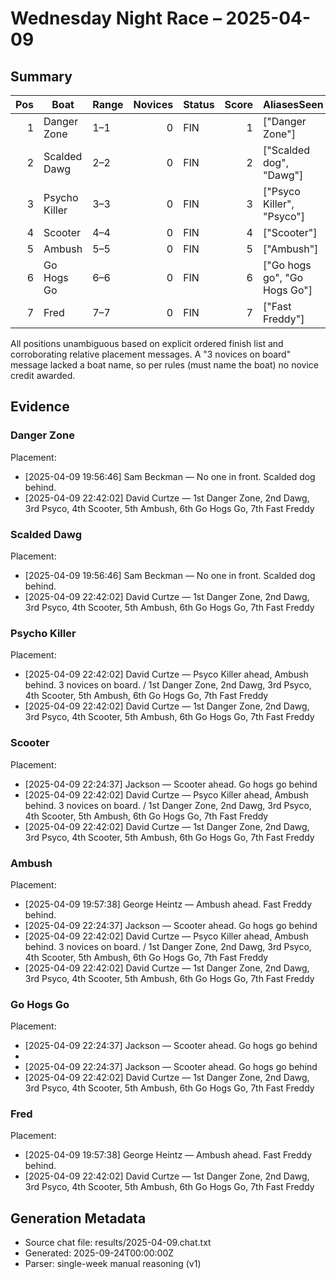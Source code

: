 # Wednesday Night Race – 2025-04-09

<!-- markdownlint-disable MD013 -->

## Summary

| Pos | Boat | Range | Novices | Status | Score | AliasesSeen |
|---:|---|---|---:|---|---:|---|
| 1 | Danger Zone | 1–1 | 0 | FIN | 1 | ["Danger Zone"] |
| 2 | Scalded Dawg | 2–2 | 0 | FIN | 2 | ["Scalded dog", "Dawg"] |
| 3 | Psycho Killer | 3–3 | 0 | FIN | 3 | ["Psyco Killer", "Psyco"] |
| 4 | Scooter | 4–4 | 0 | FIN | 4 | ["Scooter"] |
| 5 | Ambush | 5–5 | 0 | FIN | 5 | ["Ambush"] |
| 6 | Go Hogs Go | 6–6 | 0 | FIN | 6 | ["Go hogs go", "Go Hogs Go"] |
| 7 | Fred | 7–7 | 0 | FIN | 7 | ["Fast Freddy"] |

All positions unambiguous based on explicit ordered finish list and corroborating relative placement messages. A "3 novices on board" message lacked a boat name, so per rules (must name the boat) no novice credit awarded.

## Evidence

### Danger Zone

Placement:

- [2025-04-09 19:56:46] Sam Beckman — No one in front. Scalded dog behind.
- [2025-04-09 22:42:02] David Curtze — 1st Danger Zone, 2nd Dawg, 3rd Psyco, 4th Scooter, 5th Ambush, 6th Go Hogs Go, 7th Fast Freddy

### Scalded Dawg

Placement:

- [2025-04-09 19:56:46] Sam Beckman — No one in front. Scalded dog behind.
- [2025-04-09 22:42:02] David Curtze — 1st Danger Zone, 2nd Dawg, 3rd Psyco, 4th Scooter, 5th Ambush, 6th Go Hogs Go, 7th Fast Freddy

### Psycho Killer

Placement:

- [2025-04-09 22:42:02] David Curtze — Psyco Killer ahead, Ambush behind.  3 novices on board. / 1st Danger Zone, 2nd Dawg, 3rd Psyco, 4th Scooter, 5th Ambush, 6th Go Hogs Go, 7th Fast Freddy
- [2025-04-09 22:42:02] David Curtze — 1st Danger Zone, 2nd Dawg, 3rd Psyco, 4th Scooter, 5th Ambush, 6th Go Hogs Go, 7th Fast Freddy

### Scooter

Placement:

- [2025-04-09 22:24:37] Jackson — Scooter ahead. Go hogs go behind
- [2025-04-09 22:42:02] David Curtze — Psyco Killer ahead, Ambush behind.  3 novices on board. / 1st Danger Zone, 2nd Dawg, 3rd Psyco, 4th Scooter, 5th Ambush, 6th Go Hogs Go, 7th Fast Freddy
- [2025-04-09 22:42:02] David Curtze — 1st Danger Zone, 2nd Dawg, 3rd Psyco, 4th Scooter, 5th Ambush, 6th Go Hogs Go, 7th Fast Freddy

### Ambush

Placement:

- [2025-04-09 19:57:38] George Heintz — Ambush ahead. Fast Freddy behind.
- [2025-04-09 22:24:37] Jackson — Scooter ahead. Go hogs go behind
- [2025-04-09 22:42:02] David Curtze — Psyco Killer ahead, Ambush behind.  3 novices on board. / 1st Danger Zone, 2nd Dawg, 3rd Psyco, 4th Scooter, 5th Ambush, 6th Go Hogs Go, 7th Fast Freddy
- [2025-04-09 22:42:02] David Curtze — 1st Danger Zone, 2nd Dawg, 3rd Psyco, 4th Scooter, 5th Ambush, 6th Go Hogs Go, 7th Fast Freddy

### Go Hogs Go

Placement:

- [2025-04-09 22:24:37] Jackson — Scooter ahead. Go hogs go behind
- <!-- markdownlint-enable MD013 -->
- [2025-04-09 22:24:37] Jackson — Scooter ahead. Go hogs go behind
- [2025-04-09 22:42:02] David Curtze — 1st Danger Zone, 2nd Dawg, 3rd Psyco, 4th Scooter, 5th Ambush, 6th Go Hogs Go, 7th Fast Freddy

### Fred

Placement:

- [2025-04-09 19:57:38] George Heintz — Ambush ahead. Fast Freddy behind.
- [2025-04-09 22:42:02] David Curtze — 1st Danger Zone, 2nd Dawg, 3rd Psyco, 4th Scooter, 5th Ambush, 6th Go Hogs Go, 7th Fast Freddy

## Generation Metadata

- Source chat file: results/2025-04-09.chat.txt
- Generated: 2025-09-24T00:00:00Z
- Parser: single-week manual reasoning (v1)
